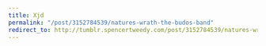 ```yaml
---
title: Xjd
permalink: "/post/3152784539/natures-wrath-the-budos-band"
redirect_to: http://tumblr.spencertweedy.com/post/3152784539/natures-wrath-the-budos-band
---
```


